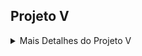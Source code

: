 ## Projeto V

<details>
  
<summary>
	Mais Detalhes do Projeto V
</summary>

# DataViz - Sistema de análise de dados de recrutamento e seleção. Tem como objetivo oferecer insights valiosos

### Parceiro Acadêmico
	
<br/>

![image]([https://pro4tech.com.br/assets/img/logo-p4t-navbar-branco.png](https://pro4tech.com.br/assets/img/logo-p4t-navbar-branco.png))

##### *Figura 01. Logo Pro4Tech Fonte([Subiter](https://pro4tech.com.br/))*

### Visão do Projeto

Neste projeto, foi proposta a implementação de um sistema para otimizar a maneira como os dados de recrutamento são coletados, visualizados e analisados visando centralizar e visualizar dados dispersos, permitir uma tomada de decisão estratégica, gerar relatórios personalizados e automatizar processos manuais, além de possibilitar a integração de dados de diferentes fontes.

O foco principal do projeto é fornecer insights valiosos a partir de métricas de eficiência no recrutamento (ex. tempo médio de contratação, quantidade de contratações por processo seletivo).
Identificação de padrões e tendências para otimizar o processo de seleção.
Personalização de relatórios conforme as necessidades específicas dos gestores.

### Tecnologias adotadas na solução

<div style="text-align: center;">
  <div style="margin-top: 10px; font-weight: bold;">BackEnd</div>
  <div style="display: inline_block">
    <img src="https://cdn.jsdelivr.net/gh/devicons/devicon@latest/icons/java/java-original-wordmark.svg" width="85" height="85" />
    <img src="https://github.com/devicons/devicon/blob/master/icons/spring/spring-original-wordmark.svg" width="85" height="85" />
    <img src="https://cdn.jsdelivr.net/gh/devicons/devicon@latest/icons/apachespark/apachespark-original.svg" width="85" height="85" />
  </div>
</div>
<div style="text-align: center;">
  <div style="margin-top: 10px; font-weight: bold;">FrontEnd</div>
  <div style="display: inline_block">
    <img src="https://cdn.jsdelivr.net/gh/devicons/devicon@latest/icons/vuejs/vuejs-original.svg" width="85" height="85" />
  </div>
</div>
<div style="text-align: center;">
  <div style="margin-top: 10px; font-weight: bold;">Banco de Dados</div>
  <div style="display: inline_block">
    <img src="https://cdn.jsdelivr.net/gh/devicons/devicon@latest/icons/mysql/mysql-original.svg" width="85" height="85" />
  </div>
</div>

## Iniciativas Implementadas

 - Tive uma participação ativa na modelagem do esquema estrela do banco de dados, a partir das necessidades do cliente
![image](https://github.com/user-attachments/assets/86838ff8-31cb-44c8-a80c-72fb44585aaa)

    
<details open><summary>Informações sobre a implementação de importação dos dados do cliente para o banco de dados</summary>
     
   ```java
		public void Salvar(String arquivo){

		Dataset<Row> dadosPlanilha = spark
				.read()
				.format("csv")
				.option("header", true)
				.option("delimiter", ";")
				.load(arquivo);


		var dadosPlanilhaTratados = dadosPlanilha
		.withColumn("idTempo", functions.row_number().over(Window.orderBy("idProcessoSeletivo")))
        .withColumn("mes", functions.month( functions.to_date(functions.col("datacontratacao"), "dd/MM/yyyy")))
		.withColumn("ano", functions.year( functions.to_date(functions.col("datacontratacao"), "dd/MM/yyyy")))
        .withColumn("semestre", functions.when(
        		functions.month(functions.to_date(functions.col("datacontratacao"), "dd/MM/yyyy")).between(1, 6), 1)
        		.when(functions.month(functions.to_date(functions.col("datacontratacao"), "dd/MM/yyyy")).between(7, 12), 2))
        .withColumn("trimestre", functions.when(
        		functions.month(functions.to_date(functions.col("datacontratacao"), "dd/MM/yyyy")).between(1, 4), 1)
        		.when(functions.month(functions.to_date(functions.col("datacontratacao"), "dd/MM/yyyy")).between(5, 8), 2)
        		.when(functions.month(functions.to_date(functions.col("datacontratacao"), "dd/MM/yyyy")).between(9, 12), 3))
		.withColumn("idProcessoSeletivo", functions.col("idProcessoSeletivo").cast("long"))
        .withColumn("nome", functions.col("nome"))
		.withColumn("status", functions.col("status"))
        .withColumn("descricao", functions.col("descricao"))
		.withColumn("criadoPor",functions.col("criadoPor"))
		.withColumn("tempoMedio", functions.col("idProcessoSeletivo").cast("long"))
		.withColumn("date_diff", functions.datediff(functions.to_date(functions.col("datacontratacao"), "dd/MM/yyyy"), functions.to_date(functions.col("datainiciovaga"), "dd/MM/yyyy")))
		.withColumn("idParticipanteRH", functions.col("idParticipanteRH").cast("long"))
		.withColumn("cargo", functions.col("cargo"))
		.withColumn("idVaga", functions.col("idVaga").cast("long"))
		.withColumn("titulovaga", functions.col("titulovaga"))
		.withColumn("numeroposicoes", functions.col("numeroposicoes").cast("integer"))
		.withColumn("requisitosvagas", functions.col("requisitosvagas"))
		.withColumn("estado", functions.col("estado"))
		.withColumn("dataCriacao", functions.to_date(functions.col("dataCriacao"), "dd/MM/yyyy"))
		.withColumn("inicioProcessoSeletivo", functions.to_date(functions.col("inicioProcessoSeletivo"), "dd/MM/yyyy"))
		.withColumn("fimProcessoSeletivo", functions.to_date(functions.col("fimProcessoSeletivo"), "dd/MM/yyyy"))
		.withColumn("idCandidato", functions.col("idCandidato").cast("long"))
		.withColumn("nomeCandidato", functions.col("nomeCandidato"))
		.withColumn("idCriterio", functions.col("idCriterio").cast("long"))
		.withColumn("nomeCriterio", functions.col("nomeCriterio"))
		.withColumn("pontuacao", functions.col("pontuacao").cast("long"));



		var temposDs = serviceTempo.SalvarDatas(dadosPlanilhaTratados);

		service.SalvarProcessosSeletivos(temposDs);

		serviceParticipantesRH.SalvarParticipantesRH(temposDs);

		serviceVagas.SalvarVagas(temposDs);
		
		serviceCriterios.SalvarCriterios(temposDs);
		
		serviceCandidatos.SalvarCandidatos(temposDs);

		serviceContratacoes.SalvarContratacoes(temposDs);
		
		serviceAvaliacoes.SalvarAvaliacoes(temposDs);

   ```
   
* Salvar(): Nesse método são carregados os dados da planilha através de uma instância do Spark e feito o mapeamento das colunas da planilha com os campos das tabelas no banco de dados utilizando os métodos “withColumn”  do framework. Um ponto importante a ressaltar é relativo a salvar os registros das tabelas de fatos do modelo, para isso foi necessário agrupar os registros das tabelas de dimensão e realizar um tratamento para obter as medidas previstas no modelo estrela.

</details>   


 - Contribui com a implementação das rotinas para retornar as métricas de contratações e avaliações dos processos seletivos

 <details open><summary>Detalhes das rotinas para retorno das métricas</summary>
       
   ```java

@Repository
public interface FatoContratacoesRepository extends JpaRepository<FatoContratacoes, Integer>{

	 	@Query(nativeQuery = true, value =  "SELECT a.processo_seletivo, sum(a.tempo_medio) / count(a.processo_seletivo) tempo_medio, b.nome FROM fato_contratacoes a INNER JOIN dim_processo_seletivo b ON b.id_processo_seletivo = a.processo_seletivo WHERE (b.inicio_processo_seletivo < :fim || :fim is null) and (b.fim_processo_seletivo > :inicio or b.fim_processo_seletivo is null)  GROUP BY a.processo_seletivo")
	    List<ProcessoSeletivoTempoMedioDto> RetornarTempoMedioProcessoSeletivo(@Param("inicio") LocalDateTime inicio, @Param("fim") Optional<LocalDateTime> fim);
	
	
	    @Query(nativeQuery = true, value =  "SELECT a.processo_seletivo, b.nome, sum(a.quantidade) quantidade FROM fato_contratacoes a INNER JOIN dim_processo_seletivo b ON b.id_processo_seletivo = a.processo_seletivo WHERE (b.inicio_processo_seletivo < :fim || :fim is null) and (b.fim_processo_seletivo > :inicio or b.fim_processo_seletivo is null) GROUP BY a.processo_seletivo")
	    List<ProcessoSeletivoQuantidadeDto> RetornarQuantidadeProcessoSeletivo(@Param("inicio") LocalDateTime inicio, @Param("fim") Optional<LocalDateTime> fim);

@Query(nativeQuery = true, value = "SELECT v.titulo_vaga, AVG(f.tempo_medio) " +
       "FROM fato_contratacoes f " +
       "JOIN dim_vaga v ON f.vaga = v.id_vaga " +
       "JOIN dim_tempo t ON f.tempo = t.id_tempo " +
       "WHERE (t.ano > :anoInicial OR (t.ano = :anoInicial AND t.mes >= :mesInicial)) " +
       "AND (t.ano < :anoFinal OR (t.ano = :anoFinal AND t.mes <= :mesFinal)) " +
       "GROUP BY v.titulo_vaga")
    List<Object[]> TempoMedioContratacoesPorVaga(
        @Param("mesInicial") int mesInicial,
        @Param("anoInicial") int anoInicial,
        @Param("mesFinal") int mesFinal,
        @Param("anoFinal") int anoFinal);

}
   ```

Nesse trecho da classe de repositório o método "RetornarTempoMedioProcessoSeletivo" é realizado um select para retornar o tempo médio de contratação por processo seletivo, utilizo uma função de soma do tempo médio e faço o agrupamento por processo seletivo e utilizo um filtro de inicio e fim. </br>
O método "RetornarQuantidadeProcessoSeletivo" retorna o total de contratações realizadas por processo seletivo, e também faço um filtro por data inicio e fim.</br>
O método "TempoMedioContratacoesPorVaga" retorna o tempo médio de contratações para cada vaga aberta no processo seletivo, nesse método é passado os parametros de mês e ano inicial e final

</details> 

## Conhecimentos Adquiridos

#### Aprendizado do VueJs:
    Adquiri habilidades no uso do VueJs, explorando suas funcionalidades e sintaxe.
#### Consulta à Documentação Oficial:
    Compreendi a importância de consultar a documentação oficial do VueJs para obter informações detalhadas e precisas sobre a tecnologia.
#### Estudo Aprofundado:
    Reconheci a necessidade de dedicar tempo a um estudo aprofundado para construir uma base sólida e confiável de conhecimento em VueJs.
#### Noções Básicas vs. Complexidades:
    Percebi que, embora os tutoriais sejam úteis para noções básicas, o estudo da documentação permitiu a compreensão das complexidades da tecnologia.
#### Exploração de Recursos Avançados:
    Aprofundei meu conhecimento explorando recursos avançados do VueJs, além do que é geralmente abordado em tutoriais introdutórios.
#### Constante Busca por Novos Aprendizados:
    Reforcei a importância de estar constantemente em busca de novos aprendizados para acompanhar as evoluções tecnológicas.
#### Atualização sobre Tendências do Mercado:
    Compreendi a necessidade de manter-me atualizado sobre as últimas tecnologias e tendências do mercado para permanecer relevante no cenário profissional.
#### Desenvolvimento de Projeto Sofisticado:
    Utilizando o conhecimento adquirido, desenvolvi um projeto mais sofisticado e eficaz, incorporando práticas avançadas do VueJs.
#### Aquisição de Habilidades Valiosas:
    Ao explorar a documentação e desenvolver um projeto mais complexo, adquiri habilidades valiosas que contribuíram significativamente para minha trajetória profissional.

<br>

<details close></summary></summary>

Clique [aqui](https://github.com/Doc-Docker/APISubiter) para mais detalhes do projeto.

</details>

<br>

</details>
